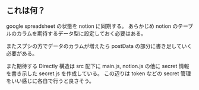 ## これは何？

google spreadsheet の状態を notion に同期する。
あらかじめ notion のテーブルのカラムを期待するデータ型に設定しておく必要はある。

またスプシの方でデータのカラムが増えたら postData の部分に書き足していく必要がある。

また期待する Directly 構造は src 配下に main.js, notion.js の他に secret 情報を書き示した secret.js を作成している。
この辺りは token などの secret 管理をいい感じに各自で行うと良さそう。
